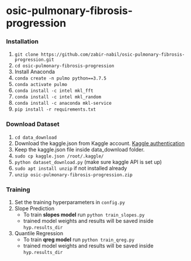 # osic-pulmonary-fibrosis-progression

### Installation

1. `git clone https://github.com/zabir-nabil/osic-pulmonary-fibrosis-progression.git`
2. `cd osic-pulmonary-fibrosis-progression`
3. Install Anaconda
4. `conda create -n pulmo python==3.7.5`
5. `conda activate pulmo`
6. `conda install -c intel mkl_fft`
7. `conda install -c intel mkl_random`
8. `conda install -c anaconda mkl-service`
9. `pip install -r requirements.txt`

### Download Dataset

1. `cd data_download`
2.  Download the kaggle.json from Kaggle account. [Kaggle authentication](https://www.kaggle.com/docs/api)
3.  Keep the kaggle.json file inside data_download folder.
4. `sudo cp kaggle.json /root/.kaggle/`
5. `python dataset_download.py` (make sure kaggle API is set up)
6. `sudo apt install unzip` if not installed already
7. `unzip osic-pulmonary-fibrosis-progression.zip` 

### Training

1. Set the training hyperparameters in `config.py`
2. Slope Prediction
   * To train **slopes model** run `python train_slopes.py`
   * trained model weights and results will be saved inside `hyp.results_dir`
3. Quantile Regression
   * To train **qreg model** run `python train_qreg.py`
   * trained model weights and results will be saved inside `hyp.results_dir`
